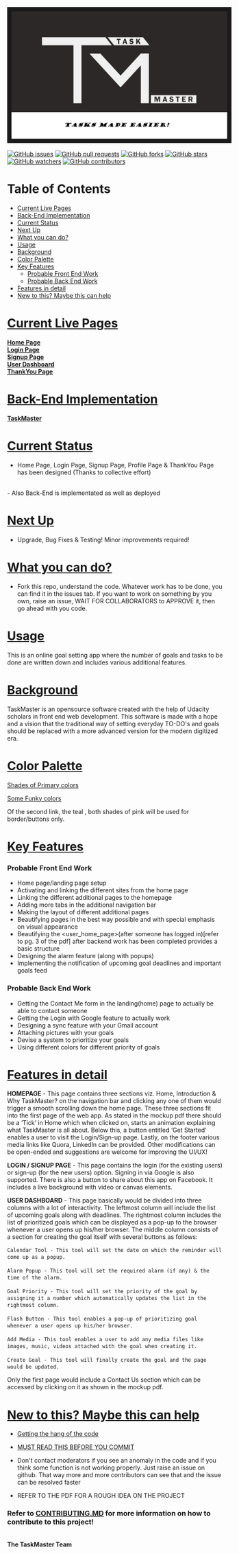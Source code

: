<img src="img/TM-1B.png" alt="Task Master" border="10">

[![GitHub issues](https://img.shields.io/github/issues/UdacityFrontEndScholarship/task-master.svg)](https://github.com/UdacityFrontEndScholarship/task-master/issues)
[![GitHub pull requests](https://img.shields.io/github/issues-pr/UdacityFrontEndScholarship/task-master.svg)](https://github.com/UdacityFrontEndScholarship/task-master/pulls)
[![GitHub forks](https://img.shields.io/github/forks/UdacityFrontEndScholarship/task-master.svg?style=social&label=Fork)](https://github.com/UdacityFrontEndScholarship/task-master/network)
[![GitHub stars](https://img.shields.io/github/stars/UdacityFrontEndScholarship/task-master.svg?style=social&label=Stars)](https://github.com/UdacityFrontEndScholarship/task-master/stargazers)
[![GitHub watchers](https://img.shields.io/github/watchers/UdacityFrontEndScholarship/task-master.svg?style=social&label=Watch)](https://github.com/UdacityFrontEndScholarship/task-master/watchers)
[![GitHub contributors](https://img.shields.io/github/contributors/UdacityFrontEndScholarship/task-master.svg)](https://github.com/UdacityFrontEndScholarship/task-master/graphs/contributors)

# Table of Contents

* <a href="#1">Current Live Pages</a>
* <a href="#2">Back-End Implementation</a>
* <a href="#3">Current Status</a>
* <a href="#4">Next Up</a>
* <a href="#5">What you can do?</a>
* <a href="#6">Usage</a>
* <a href="#7">Background</a>
* <a href="#8">Color Palette</a>
* <a href="#9">Key Features</a>
   * [Probable Front End Work](#probable-front-end-work)
   * [Probable Back End Work](#probable-back-end-work)
* <a href="#10">Features in detail</a>
* <a href="#11">New to this? Maybe this can help</a>



# <a name="1" href="#1"> Current Live Pages </a>
<a href="https://udacityfrontendscholarship.github.io/task-master/"><b>Home Page</b></a>
<br>
<a href="https://udacityfrontendscholarship.github.io/task-master/login.html"><b>Login Page</b></a>
<br>
<a href="https://udacityfrontendscholarship.github.io/task-master/signup.html"><b>Signup Page</b></a>
<br>
<a href="https://udacityfrontendscholarship.github.io/task-master/profile.html"><b>User Dashboard</b></a>
<br>
<a href="https://udacityfrontendscholarship.github.io/task-master/thankyou.html"><b>ThankYou Page</b></a>
<br>

# <a name="2" href="#2"> Back-End Implementation </a>
<a href="http://taskmaster.knowledgesaver.com/index.php"><b>TaskMaster</b></a>
<br>

# <a name="3" href="#3"> Current Status </a>
- Home Page, Login Page, Signup Page, Profile Page & ThankYou Page has been designed (Thanks to collective effort)
<br>
- Also Back-End is implementated as well as deployed

# <a name="4" href="#4"> Next Up </a>
- Upgrade, Bug Fixes & Testing! Minor improvements required!

# <a name="5" href="#5"> What you can do? </a>
- Fork this repo, understand the code. Whatever work has to be done, you can find it in the issues tab. If you want to work on something by you own, raise an issue, WAIT FOR COLLABORATORS to APPROVE it, then go ahead with you code.

# <a name="6" href="#6"> Usage </a>
This is an online goal setting app where the number of goals and tasks to be done are written down and includes various additional features.

# <a name="7" href="#7"> Background</a>
TaskMaster is an opensource software created with the help of Udacity scholars in front end web development. This software is made with a hope and a vision that the traditional way of setting everyday TO-DO's and goals should be replaced with a more advanced version for the modern digitized era.

# <a name="8" href="#8"> Color Palette </a>
 <a href="https://ibb.co/bRDd2S">Shades of Primary colors</a>

 <a href="https://coolors.co/export/png/030303-fbf5f3-f5cce8-f61067-2ca58d">Some Funky colors</a>

 Of the second link, the teal , both shades of pink will be used for border/buttons only.

# <a name="9" href="#9"> Key Features</a>
### Probable Front End Work
 - Home page/landing page setup
 - Activating and linking the different sites from the home page
 - Linking the different additional pages to the homepage
 - Adding more tabs in the additional navigation bar
 - Making the layout of different additional pages
 - Beautifying pages in the best way possible and with special emphasis on visual appearance
 - Beautifying the <user_home_page>(after someone has logged in)[refer to pg. 3 of the pdf] after backend work has been completed
   provides a basic structure
 - Designing the alarm feature (along with popups)
 - Implementing the notification of upcoming goal deadlines and important goals feed
### Probable Back End Work
- Getting the Contact Me form in the landing(home) page to actually be able to contact someone
- Getting the Login with Google feature to actually work
- Designing a sync feature with your Gmail account
- Attaching pictures with your goals
- Devise a system to prioritize your goals
- Using different colors for different priority of goals

# <a name="10" href="#10"> Features in detail</a>
<b>HOMEPAGE</b> - This page contains three sections viz. Home, Introduction & Why TaskMaster? on the navigation bar and clicking any one of them would trigger a smooth scrolling down the home page. These three sections fit into the first page of the web app. As stated in the mockup pdf there should be a ‘Tick’ in Home which when clicked on, starts an animation explaining what TaskMaster is all about. Below this, a button entitled ‘Get Started’ enables a user to visit the Login/Sign-up page. Lastly, on the footer various media links like Quora, LinkedIn can be provided.
Other modifications can be open-ended and suggestions are welcome for improving the UI/UX!

<b>LOGIN / SIGNUP PAGE</b> - This page contains the login (for the existing users) or sign-up (for the new users) option. Signing in via Google is also supported. There is also a button to share about this app on Facebook. It includes a live background with video or canvas elements.

<b>USER DASHBOARD</b> - This page basically would be divided into three columns with a lot of interactivity. The leftmost column will include the list of upcoming goals along with deadlines. The rightmost column includes the list of prioritized goals which can be displayed as a pop-up to the browser whenever a user opens up his/her browser. The middle column consists of a section for creating the goal itself with several buttons as follows:

    Calendar Tool - This tool will set the date on which the reminder will come up as a popup.

    Alarm Popup - This tool will set the required alarm (if any) & the time of the alarm.

    Goal Priority - This tool will set the priority of the goal by assigning it a number which automatically updates the list in the
    rightmost column.

    Flash Button - This tool enables a pop-up of prioritizing goal whenever a user opens up his/her browser.

    Add Media - This tool enables a user to add any media files like images, music, videos attached with the goal when creating it.

    Create Goal - This tool will finally create the goal and the page would be updated.

Only the first page would include a Contact Us section which can be accessed by clicking on it as shown in the mockup pdf.

# <a name="11" href="#11"> New to this? Maybe this can help</a>
   - <a href="https://gist.github.com/Rajrox97/02e3b2e3c6ef8a356106b65ad02e183a">Getting the hang of the code</a>

   - <a href="https://gist.github.com/Rajrox97/af2508ec2523d85bc43f1eb080ce5985">MUST READ THIS BEFORE YOU COMMIT</a>

   - Don't contact moderators if you see an anomaly in the code and if you think some function is not working properly. Just raise an
     issue on github. That way more and more contributors can see that and the issue can be resolved faster

   - REFER TO THE PDF FOR A ROUGH IDEA ON THE PROJECT

### Refer to <a href="CONTRIBUTING.md">CONTRIBUTING.MD</a> for more information on how to contribute to this project!
<br>
<b>The TaskMaster Team</b>